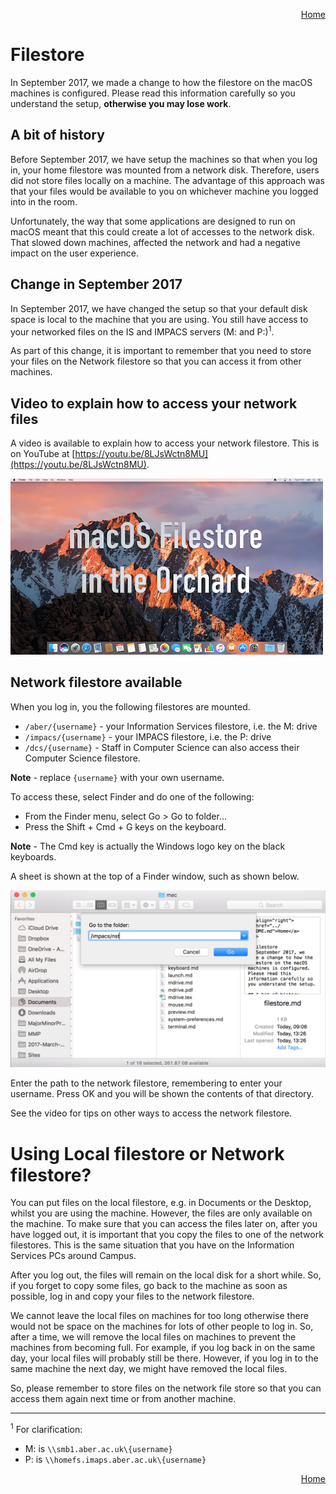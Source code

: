 <p align="right">
<a href="../README.md">Home</a>
</p>

# Filestore 
In September 2017, we made a change to how the filestore on the macOS machines is configured. Please read this information carefully so you understand the setup, **otherwise you may lose work**. 

## A bit of history
Before September 2017, we have setup the machines so that when you log in, your home filestore was mounted from a network disk.  Therefore, users did not store files locally on a machine. The advantage of this approach was that your files would be available to you on whichever machine you logged into in the room.

Unfortunately, the way that some applications are designed to run on macOS meant that this could create a lot of accesses to the network disk. That slowed down machines, affected the network and had a negative impact on the user experience. 

## Change in September 2017
In September 2017, we have changed the setup so that your default disk space is local to the machine that you are using. You still have access to your networked files on the IS and IMPACS servers (M: and P:)<sup>1</sup>. 

As part of this change, it is important to remember that you need to store your files on the Network filestore so that you can access it from other machines.

## Video to explain how to access your network files

A video is available to explain how to access your network filestore. This is on YouTube at [https://youtu.be/8LJsWctn8MU](https://youtu.be/8LJsWctn8MU). 

<a href="https://youtu.be/8LJsWctn8MU"><img src="images/filestore-video.png" /></a>


## Network filestore available

When you log in, you the following filestores are mounted. 

* `/aber/{username}` - your Information Services filestore, i.e. the M: drive
* `/impacs/{username}` - your IMPACS filestore, i.e. the P: drive
* `/dcs/{username}` - Staff in Computer Science can also access their Computer Science filestore. 

**Note** - replace `{username}` with your own username.

To access these, select Finder and do one of the following: 

* From the Finder menu, select Go > Go to folder...
* Press the Shift + Cmd + G keys on the keyboard. 

**Note** - The Cmd key is actually the Windows logo key on the black keyboards. 

A sheet is shown at the top of a Finder window, such as shown below.

![Go to Folder](images/filestore-go-to.png) 

Enter the path to the network filestore, remembering to enter your username.  Press OK and you will be shown the contents of that directory. 

See the video for tips on other ways to access the network filestore.

# Using Local filestore or Network filestore?

You can put files on the local filestore, e.g. in Documents or the Desktop, whilst you are using the machine. However, the files are only available on the machine. To make sure that you can access the files later on, after you have logged out, it is important that you copy the files to one of the network filestores. This is the same situation that you have on the Information Services PCs around Campus. 

After you log out, the files will remain on the local disk for a short while. So, if you forget to copy some files, go back to the machine as soon as possible, log in and copy your files to the network filestore. 

We cannot leave the local files on machines for too long otherwise there would not be space on the machines for lots of other people to log in. So, after a time, we will remove the local files on machines to prevent the machines from becoming full. For example, if you log back in on the same day, your local files will probably still be there. However, if you log in to the same machine the next day, we might have removed the local files. 

So, please remember to store files on the network file store so that you can access them again next time or from another machine.


<hr />
<sup>1</sup> For clarification: 

* M: is `\\smb1.aber.ac.uk\{username}`
* P: is `\\homefs.imaps.aber.ac.uk\{username}`

<p align="right">
<a href="../README.md">Home</a>
</p>